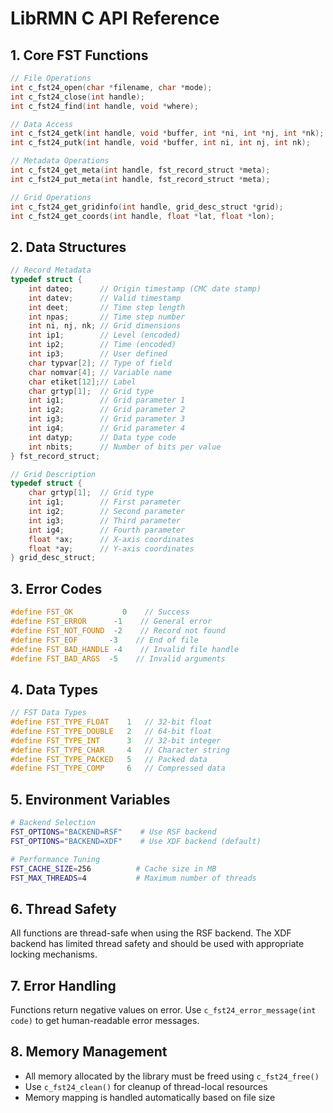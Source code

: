 # LibRMN C API Reference

## 1. Core FST Functions

```c
// File Operations
int c_fst24_open(char *filename, char *mode);
int c_fst24_close(int handle);
int c_fst24_find(int handle, void *where);

// Data Access
int c_fst24_getk(int handle, void *buffer, int *ni, int *nj, int *nk);
int c_fst24_putk(int handle, void *buffer, int ni, int nj, int nk);

// Metadata Operations
int c_fst24_get_meta(int handle, fst_record_struct *meta);
int c_fst24_put_meta(int handle, fst_record_struct *meta);

// Grid Operations
int c_fst24_get_gridinfo(int handle, grid_desc_struct *grid);
int c_fst24_get_coords(int handle, float *lat, float *lon);
```

## 2. Data Structures

```c
// Record Metadata
typedef struct {
    int dateo;      // Origin timestamp (CMC date stamp)
    int datev;      // Valid timestamp
    int deet;       // Time step length
    int npas;       // Time step number
    int ni, nj, nk; // Grid dimensions
    int ip1;        // Level (encoded)
    int ip2;        // Time (encoded)
    int ip3;        // User defined
    char typvar[2]; // Type of field
    char nomvar[4]; // Variable name
    char etiket[12];// Label
    char grtyp[1];  // Grid type
    int ig1;        // Grid parameter 1
    int ig2;        // Grid parameter 2
    int ig3;        // Grid parameter 3
    int ig4;        // Grid parameter 4
    int datyp;      // Data type code
    int nbits;      // Number of bits per value
} fst_record_struct;

// Grid Description
typedef struct {
    char grtyp[1];  // Grid type
    int ig1;        // First parameter
    int ig2;        // Second parameter
    int ig3;        // Third parameter
    int ig4;        // Fourth parameter
    float *ax;      // X-axis coordinates
    float *ay;      // Y-axis coordinates
} grid_desc_struct;
```

## 3. Error Codes

```c
#define FST_OK           0    // Success
#define FST_ERROR      -1    // General error
#define FST_NOT_FOUND  -2    // Record not found
#define FST_EOF       -3    // End of file
#define FST_BAD_HANDLE -4    // Invalid file handle
#define FST_BAD_ARGS  -5    // Invalid arguments
```

## 4. Data Types

```c
// FST Data Types
#define FST_TYPE_FLOAT    1   // 32-bit float
#define FST_TYPE_DOUBLE   2   // 64-bit float
#define FST_TYPE_INT      3   // 32-bit integer
#define FST_TYPE_CHAR     4   // Character string
#define FST_TYPE_PACKED   5   // Packed data
#define FST_TYPE_COMP     6   // Compressed data
```

## 5. Environment Variables

```bash
# Backend Selection
FST_OPTIONS="BACKEND=RSF"    # Use RSF backend
FST_OPTIONS="BACKEND=XDF"    # Use XDF backend (default)

# Performance Tuning
FST_CACHE_SIZE=256          # Cache size in MB
FST_MAX_THREADS=4           # Maximum number of threads
```

## 6. Thread Safety

All functions are thread-safe when using the RSF backend. The XDF backend has limited thread safety and should be used with appropriate locking mechanisms.

## 7. Error Handling

Functions return negative values on error. Use `c_fst24_error_message(int code)` to get human-readable error messages.

## 8. Memory Management

- All memory allocated by the library must be freed using `c_fst24_free()`
- Use `c_fst24_clean()` for cleanup of thread-local resources
- Memory mapping is handled automatically based on file size
